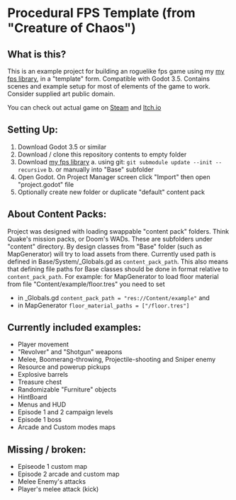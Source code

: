 # Procedural FPS Template (from "Creature of Chaos")

## What is this?
This is an example project for building an roguelike fps game using my [my fps library](https://github.com/sklt-plt/coch-base-pub), in a "template" form. Compatible with Godot 3.5. Contains scenes and example setup for most of elements of the game to work. Consider supplied art public domain.

You can check out actual game on [Steam](https://store.steampowered.com/app/1912460/The_Creature_of_Chaos/) and [Itch.io](https://pkcat.itch.io/the-creature-of-chaos)

## Setting Up:
 1. Download Godot 3.5 or similar
 2. Download / clone this repository contents to empty folder
 3. Download [my fps library](https://github.com/sklt-plt/coch-base-pub)
    a. using git: `git submodule update --init --recursive`
    b. or manually into "Base" subfolder
 3. Open Godot. On Project Manager screen click "Import" then open "project.godot" file
 4. Optionally create new folder or duplicate "default" content pack

## About Content Packs:
 Project was designed with loading swappable "content pack" folders. Think Quake's mission packs, or Doom's WADs. These are subfolders under "content" directory. By design classes from "Base" folder (such as MapGenerator) will try to load assets from there. Currently used path is defined in Base/System/_Globals.gd as `content_pack_path`. This also means that defining file paths for Base classes should be done in format relative to `content_pack_path`.
 For example: for MapGenerator to load floor material from file "Content/example/floor.tres" you need to set
  - in _Globals.gd `content_pack_path = "res://Content/example"`
  and
  - in MapGenerator `floor_material_paths = ["/floor.tres"]`

## Currently included examples:
 - Player movement
 - "Revolver" and "Shotgun" weapons
 - Melee, Boomerang-throwing, Projectile-shooting and Sniper enemy
 - Resource and powerup pickups
 - Explosive barrels
 - Treasure chest
 - Randomizable "Furniture" objects 
 - HintBoard
 - Menus and HUD
 - Episode 1 and 2 campaign levels
 - Episode 1 boss
 - Arcade and Custom modes maps

## Missing / broken:
 - Episeode 1 custom map
 - Episode 2 arcade and custom map
 - Melee Enemy's attacks
 - Player's melee attack (kick)